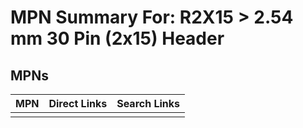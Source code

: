 



# MPN Summary For: R2X15 > 2.54 mm 30 Pin (2x15) Header

## MPNs
  

|MPN|Direct Links|Search Links|
| :--- | :--- | :--- |
||||
